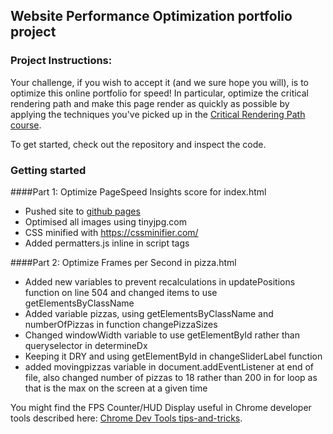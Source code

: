 ## Website Performance Optimization portfolio project

### Project Instructions:

Your challenge, if you wish to accept it (and we sure hope you will), is to optimize this online portfolio for speed! In particular, optimize the critical rendering path and make this page render as quickly as possible by applying the techniques you've picked up in the [Critical Rendering Path course](https://www.udacity.com/course/ud884).

To get started, check out the repository and inspect the code.

### Getting started

####Part 1: Optimize PageSpeed Insights score for index.html

* Pushed site to [github pages](https://jonathandwood.github.io/pagespeed-testing/)
* Optimised all images using tinyjpg.com
* CSS minified with https://cssminifier.com/
* Added permatters.js inline in script tags


####Part 2: Optimize Frames per Second in pizza.html

* Added new variables to prevent recalculations in updatePositions function on line 504 and changed items to use getElementsByClassName
* Added variable pizzas, using getElementsByClassName and numberOfPizzas in function changePizzaSizes
* Changed windowWidth variable to use getElementById rather than queryselector in determineDx
* Keeping it DRY and using getElementById in changeSliderLabel function
* added movingpizzas variable in document.addEventListener at end of file, also changed number of pizzas to 18 rather than 200 in for loop as that is the max on the screen at a given time

You might find the FPS Counter/HUD Display useful in Chrome developer tools described here: [Chrome Dev Tools tips-and-tricks](https://developer.chrome.com/devtools/docs/tips-and-tricks).
